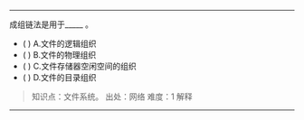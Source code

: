 ---
成组链法是用于_____ 。
- ( ) A.文件的逻辑组织 
- ( ) B.文件的物理组织 
- ( ) C.文件存储器空闲空间的组织 
- ( ) D.文件的目录组织

> 知识点：文件系统。
> 出处：网络
> 难度：1
> 解释

---